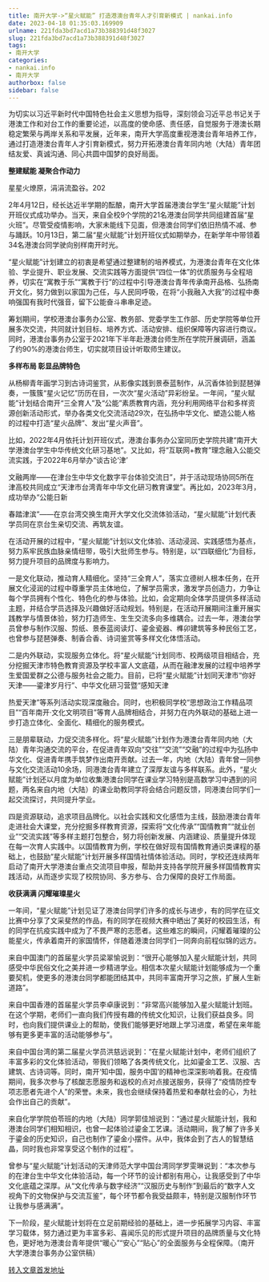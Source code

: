 ```yaml
---
title: 南开大学->“星火赋能” 打造港澳台青年人才引育新模式 | nankai.info
date: 2023-04-18 01:35:03.169909
urlname: 221fda3bd7acd1a73b388391d48f3027
slug: 221fda3bd7acd1a73b388391d48f3027
tags: 
- 南开大学
categories:
- nankai.info
- 南开大学
authorbox: false
sidebar: false
---
```

为切实以习近平新时代中国特色社会主义思想为指导，深刻领会习近平总书记关于港澳工作和对台工作的重要论述，以高度的使命感、责任感，自觉服务于港澳长期稳定繁荣与两岸关系和平发展，近年来，南开大学高度重视港澳台青年培养工作，通过打造港澳台青年人才引育新模式，努力开拓港澳台青年同内地（大陆）青年团结友爱、真诚沟通、同心共圆中国梦的良好局面。

**整建赋能 凝聚合作动力**

星星火燎原，涓涓流盈谷。202
<!--more-->
2年4月12日，经长达近半学期的酝酿，南开大学首届港澳台学生“星火赋能”计划开班仪式成功举办。当天，来自全校9个学院的21名港澳台同学共同组建首届“星火班”。尽管受疫情影响，大家未能线下见面，但港澳台同学们依旧热情不减、参与踊跃。10月13日，第二届“星火赋能”计划开班仪式如期举办，在新学年中带领着34名港澳台同学驶向别样南开时光。

“星火赋能”计划建立的初衷是希望通过整建制的培养模式，为港澳台青年在文化体验、学业提升、职业发展、交流实践等方面提供“四位一体”的优质服务与全程培养，切实在“寓教于乐”“寓教于行”的过程中引导港澳台青年传承南开品格、弘扬南开文化，努力做到以家国为己任，与人民同呼吸，在将“小我融入大我”的过程中奏响强国有我时代强音，留下公能奋斗串串足迹。

筹划期间，学校港澳台事务办公室、教务部、党委学生工作部、历史学院等单位开展多次交流，共同就计划目标、培养方式、活动安排、组织保障等内容进行商议。同时，港澳台事务办公室于2021年下半年赴港澳台师生所在学院开展调研，涵盖了约90%的港澳台师生，切实就项目设计听取师生建议。

**多样布局 彰显品牌特色**

从杨柳青年画学习到古诗词鉴赏，从影像实践到景泰蓝制作，从沉香体验到琵琶弹奏，一簇簇“星火记忆”历历在目，一次次“星火活动”异彩纷呈。一年间，“星火赋能”计划结合南开“三全育人”及“公能”素质教育内涵，充分利用网络平台和多样资源创新活动形式，举办各类文化交流活动29次，在弘扬中华文化、塑造公能人格的过程中打造“星火品牌”、发出“星火声音”。

比如，2022年4月依托计划开班仪式，港澳台事务办公室同历史学院共建“南开大学港澳台学生中华传统文化研习基地”。又比如，将“互联网+教育”理念融入公能交流实践，于2022年6月举办“谈古论‘津’

文融两岸——在津台生中华文化数字平台体验交流日”，并于活动现场协同5所在津高校共同成立“天津市台湾青年中华文化研习教育课堂”。再比如，2023年3月，成功举办“公能日新

春踏津滨”——在京台湾交换生南开大学文化交流体验活动，“星火赋能”计划代表学员同在京台生亲切交流、再筑友谊。

在活动开展的过程中，“星火赋能”计划以文化体验、活动浸润、实践感悟为基点，努力系牢民族血脉亲情纽带，吸引大批师生参与。特别是，以“四联细化”为目标，努力提升项目的品牌度与影响力。

一是文化联动，推动育人精细化。坚持“三全育人”，落实立德树人根本任务，在开展文化浸润的过程中尊重学员主体地位，了解学员需求，激发学员创造力，力争让每个学员拥有个性化、特色化的参与体验。比如，会定期向全体学员提供多样活动主题，并结合学员选择及兴趣做好活动规划。特别是，在活动开展期间注重开展实践教学与情景体验，努力打造师生、生生交流多向多维耦合。过去一年，港澳台学员曾参与制作汉服、剪纸、景泰蓝阅读灯、鎏金瓷器、榫卯建筑等多种民俗工艺，也曾参与琵琶弹奏、制香合香、诗词鉴赏等多样文化体悟活动。

二是内外联动，实现服务立体化。将“星火赋能”计划同市、校两级项目相结合，充分挖掘天津市特色教育资源及学校丰富人文底蕴，从而在融津发展的过程中培养学生爱国爱群之公德与服务社会之能力。目前，已将“星火赋能”计划同天津市“你好天津——鎏津岁月行”、中华文化研习营暨“感知天津

热爱天津”等系列活动实现深度融合。同时，也积极同学校“思想政治工作精品项目”“百年南开·文化文明项目”等育人品牌相结合，并努力在内外联动的基础上进一步打造立体化、全面化、精细化的服务模式。

三是朋辈联动，力促交流多样化。将“星火赋能”计划作为港澳台青年同内地（大陆）青年沟通交流的平台，在促进青年双向“交往”“交流”“交融”的过程中为弘扬中华文化、促进青年携手筑梦作出南开贡献。过去一年，内地（大陆）青年曾一同参与文化交流活动10余场，同港澳台青年建立了深厚友谊与多样联系。此外，“星火赋能”计划还以月度为单位收集港澳台同学在课业学习特别是高数学习中遇到的问题，两名来自内地（大陆）的课业助教同学将会结合问题反馈，同港澳台同学们一起交流探讨，共同提升学业。

四是资源联动，追求项目品牌化。以社会实践和文化感悟为主线，鼓励港澳台青年走进社会大课堂，充分挖掘多样教育资源，探索将“文化传承”“国情教育”“就业创业”“交流实践”等多样主题打包整合，努力将创新发展、内涵建设、质量提升体现在每一次育人实践中。以国情教育为例，学校在做好现有国情教育通识类课程的基础上，也鼓励“星火赋能”计划开展多样国情社情体验活动。同时，学校还连续两年启动了南开大学港澳台重点交流项目申报，帮助并支持各学院开展多样国情教育实践活动，从而逐步实现了校院协同、多方参与、合力保障的良好工作局面。

**收获满满 闪耀璀璨星火**

一年间，“星火赋能”计划见证了港澳台同学们许多的成长与进步，有的同学在征文比赛中分享了文采斐然的作品，有的同学在视频大赛中晒出了美好的校园生活，有的同学在抗疫实践中成为了不畏严寒的志愿者。这些难忘的瞬间，闪耀着璀璨的公能星火，传承着南开的家国情怀，伴随着港澳台同学们一同奔向前程似锦的远方。

来自中国澳门的首届星火学员梁翠愉说到：“很开心能够加入星火赋能计划，共同感受中华民俗文化之美并进一步精进学业。相信本次星火赋能计划能够成为一个重要契机，使更多的港澳台同学都能团结其中，共同丰富南开学习之旅，扩展人生新道路”。

来自中国香港的首届星火学员李卓康说到：“非常高兴能够加入星火赋能计划班。在这个学期，老师们一直向我们传授有趣的传统文化知识，让我们获益良多。同时，也向我们提供课业上的帮助，使我们能够更好地跟上学习进度，希望在来年能够有更多更丰富的活动能够参与”。

来自中国台湾的第二届星火学员洪慈远说到：“在星火赋能计划中，老师们组织了丰富多彩的文化体验活动，带我们领略了各类传统文化，比如鎏金工艺、汉服、古建筑、古诗词等。同时，南开‘知中国，服务中国’的精神也深深影响着我。在疫情期间，我多次参与了核酸志愿服务和返校的点对点接送服务，获得了“疫情防控专项志愿者先进个人”的荣誉。未来，我也会继续保持着热爱和奉献社会的心，为社会作出自己的贡献”。

来自化学学院伯苓班的内地（大陆）同学郭佳旭说到：“通过星火赋能计划，我和港澳台同学们相知相识，也曾一起体验过鎏金工艺课。活动期间，我了解了许多关于鎏金的历史知识，自己也制作了鎏金小摆件。从中，我体会到了古人的智慧结晶，同时我也非常享受这个制作的过程”。

曾参与“星火赋能”计划活动的天津师范大学中国台湾同学罗雯琳说到：“本次参与的在津台生中华文化体验活动，每一个环节的设计都别有用心，让我感受到了中华文化底蕴之深厚。从“文化传承与数字经济”“汉服历史与制作”到最后的“数字人文视角下的文物保护与交流互鉴”，每个环节都令我受益颇丰，特别是汉服制作环节让我参与感满满”。

下一阶段，星火赋能计划将在立足前期经验的基础上，进一步拓展学习内容、丰富学习载体，努力通过更为丰富多彩、喜闻乐见的形式提升项目的品牌质量与文化特色，更好地为港澳台青年提供“暖心”“安心”“贴心”的全面服务与全程保障。（南开大学港澳台事务办公室供稿）



[转入文章首发地址](http://news.nankai.edu.cn/ywsd/system/2023/04/14/030055424.shtml)